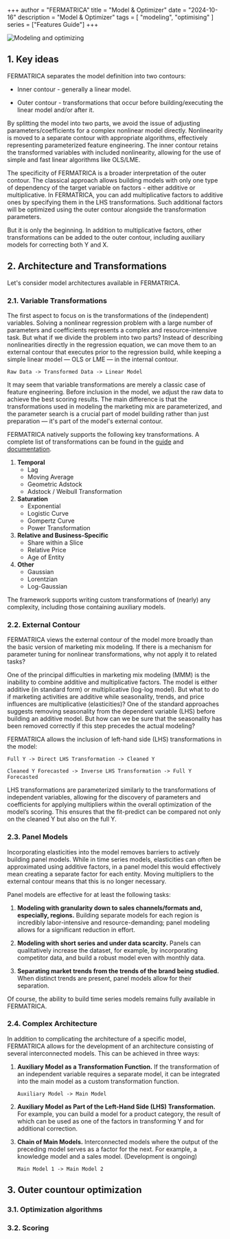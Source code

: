 +++
author = "FERMATRICA"
title = "Model & Optimizer"
date = "2024-10-16"
description = "Model & Optimizer"
tags = [
    "modeling",
	"optimising"
]
series = ["Features Guide"]
+++

![Modeling and optimizing](/features/model/intro.jpg)

## 1. Key ideas

FERMATRICA separates the model definition into two contours:

- Inner contour - generally a linear model.

- Outer contour - transformations that occur before building/executing the linear model and/or after it.


By splitting the model into two parts, we avoid the issue of adjusting parameters/coefficients for a complex nonlinear model directly. Nonlinearity is moved to a separate contour with appropriate algorithms, effectively representing parameterized feature engineering. The inner contour retains the transformed variables with included nonlinearity, allowing for the use of simple and fast linear algorithms like OLS/LME.

The specificity of FERMATRICA is a broader interpretation of the outer contour. The classical approach allows building models with only one type of dependency of the target variable on factors - either additive or multiplicative. In FERMATRICA, you can add multiplicative factors to additive ones by specifying them in the LHS transformations. Such additional factors will be optimized using the outer contour alongside the transformation parameters.

But it is only the beginning. In addition to multiplicative factors, other transformations can be added to the outer contour, including auxiliary models for correcting both Y and X.


## 2. Architecture and Transformations

Let's consider model architectures available in FERMATRICA.

### 2.1. Variable Transformations

The first aspect to focus on is the transformations of the (independent) variables. Solving a nonlinear regression problem with a large number of parameters and coefficients represents a complex and resource-intensive task. But what if we divide the problem into two parts? Instead of describing nonlinearities directly in the regression equation, we can move them to an external contour that executes prior to the regression build, while keeping a simple linear model — OLS or LME — in the internal contour.

```Raw Data -> Transformed Data -> Linear Model```

It may seem that variable transformations are merely a classic case of feature engineering. Before inclusion in the model, we adjust the raw data to achieve the best scoring results. The main difference is that the transformations used in modeling the marketing mix are parameterized, and the parameter search is a crucial part of model building rather than just preparation — it's part of the model's external contour.

FERMATRICA natively supports the following key transformations. A complete list of transformations can be found in the [guide](/fermatrica/guides/FERMATRICA_and_MMM_instruction.html) and [documentation](/fermatrica/api/fermatrica/model/transform.html).

1. **Temporal**
   - Lag
   - Moving Average
   - Geometric Adstock
   - Adstock / Weibull Transformation
2. **Saturation**
   - Exponential
   - Logistic Curve
   - Gompertz Curve
   - Power Transformation
3. **Relative and Business-Specific**
   - Share within a Slice
   - Relative Price
   - Age of Entity
4. **Other**
   - Gaussian
   - Lorentzian
   - Log-Gaussian

The framework supports writing custom transformations of (nearly) any complexity, including those containing auxiliary models.

### 2.2. External Contour

FERMATRICA views the external contour of the model more broadly than the basic version of marketing mix modeling. If there is a mechanism for parameter tuning for nonlinear transformations, why not apply it to related tasks?

One of the principal difficulties in marketing mix modeling (MMM) is the inability to combine additive and multiplicative factors. The model is either additive (in standard form) or multiplicative (log-log model). But what to do if marketing activities are additive while seasonality, trends, and price influences are multiplicative (elasticities)? One of the standard approaches suggests removing seasonality from the dependent variable (LHS) before building an additive model. But how can we be sure that the seasonality has been removed correctly if this step precedes the actual modeling?

FERMATRICA allows the inclusion of left-hand side (LHS) transformations in the model:

```Full Y -> Direct LHS Transformation -> Cleaned Y```

```Cleaned Y Forecasted -> Inverse LHS Transformation -> Full Y Forecasted```

LHS transformations are parameterized similarly to the transformations of independent variables, allowing for the discovery of parameters and coefficients for applying multipliers within the overall optimization of the model’s scoring. This ensures that the fit-predict can be compared not only on the cleaned Y but also on the full Y.

### 2.3. Panel Models

Incorporating elasticities into the model removes barriers to actively building panel models. While in time series models, elasticities can often be approximated using additive factors, in a panel model this would effectively mean creating a separate factor for each entity. Moving multipliers to the external contour means that this is no longer necessary.

Panel models are effective for at least the following tasks:

1. **Modeling with granularity down to sales channels/formats and, especially, regions.** Building separate models for each region is incredibly labor-intensive and resource-demanding; panel modeling allows for a significant reduction in effort.

2. **Modeling with short series and under data scarcity.** Panels can qualitatively increase the dataset, for example, by incorporating competitor data, and build a robust model even with monthly data.

3. **Separating market trends from the trends of the brand being studied.** When distinct trends are present, panel models allow for their separation.

Of course, the ability to build time series models remains fully available in FERMATRICA.

### 2.4. Complex Architecture

In addition to complicating the architecture of a specific model, FERMATRICA allows for the development of an architecture consisting of several interconnected models. This can be achieved in three ways:

1. **Auxiliary Model as a Transformation Function.** If the transformation of an independent variable requires a separate model, it can be integrated into the main model as a custom transformation function.

    ```Auxiliary Model -> Main Model```

2. **Auxiliary Model as Part of the Left-Hand Side (LHS) Transformation.** For example, you can build a model for a product category, the result of which can be used as one of the factors in transforming Y and for additional correction.

3. **Chain of Main Models.** Interconnected models where the output of the preceding model serves as a factor for the next. For example, a knowledge model and a sales model. (Development is ongoing)

    ```Main Model 1 -> Main Model 2```


## 3. Outer countour optimization

### 3.1. Optimization algorithms


### 3.2. Scoring


